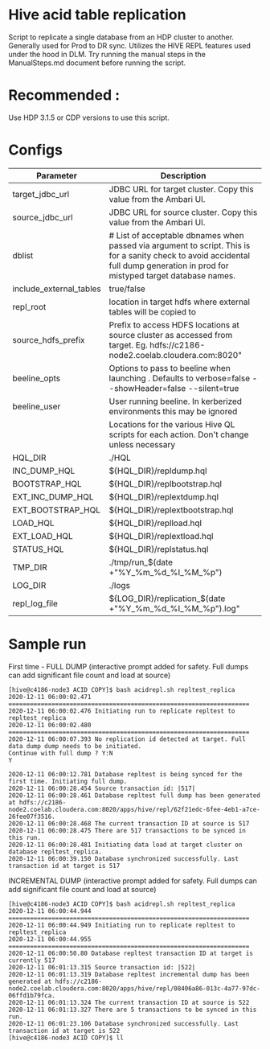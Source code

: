 # Hive acid table replication

Script to replicate a single database from an HDP cluster to another.
Generally used for Prod to DR sync.
Utilizes the HIVE REPL features used under the hood in DLM.
Try running the manual steps in the ManualSteps.md document before running the script.

# Recommended : 
Use HDP 3.1.5 or CDP versions to use this script.

# Configs
| Parameter      | Description |
| ----------- | ----------- |
| target_jdbc_url      | JDBC URL for target cluster. Copy this value from the Ambari UI.       |
| source_jdbc_url   |  JDBC URL for source cluster. Copy this value from the Ambari UI.        |
| dblist      | # List of acceptable dbnames when passed via argument to script. This is for a sanity check to avoid accidental full dump generation in prod for mistyped target database names.       |
|include_external_tables|true/false|
|repl_root|location in target hdfs where external tables will be copied to |
|source_hdfs_prefix|Prefix to access HDFS locations at source cluster as accessed from target. Eg. hdfs://c2186-node2.coelab.cloudera.com:8020"|
|beeline_opts|Options to pass to beeline when launching . Defaults to verbose=false --showHeader=false --silent=true|
|beeline_user|User running beeline. In kerberized environments this may be ignored|
||Locations for the various Hive QL scripts for each action. Don't change unless necessary|
|HQL_DIR|./HQL|
|INC_DUMP_HQL|${HQL_DIR}/repldump.hql|
|BOOTSTRAP_HQL|${HQL_DIR}/replbootstrap.hql|
|EXT_INC_DUMP_HQL|${HQL_DIR}/replextdump.hql|
|EXT_BOOTSTRAP_HQL|${HQL_DIR}/replextbootstrap.hql|
|LOAD_HQL|${HQL_DIR}/replload.hql|
|EXT_LOAD_HQL|${HQL_DIR}/replextload.hql|
|STATUS_HQL|${HQL_DIR}/replstatus.hql|
|TMP_DIR|./tmp/run_$(date +"%Y_%m_%d_%I_%M_%p")|
|LOG_DIR|./logs|
|repl_log_file|${LOG_DIR}/replication_$(date +"%Y_%m_%d_%I_%M_%p").log"|

# Sample run 

First time - 
FULL DUMP  (interactive prompt added for safety. Full dumps can add significant file count and load at source)
```
[hive@c4186-node3 ACID COPY]$ bash acidrepl.sh repltest_replica
2020-12-11 06:00:02.471 ===================================================================
2020-12-11 06:00:02.476 Initiating run to replicate repltest to repltest_replica
2020-12-11 06:00:02.480 ===================================================================
2020-12-11 06:00:07.393 No replication id detected at target. Full data dump dump needs to be initiated.
Continue with full dump ? Y:N 
Y

2020-12-11 06:00:12.781 Database repltest is being synced for the first time. Initiating full dump.
2020-12-11 06:00:28.454 Source transaction id: |517|
2020-12-11 06:00:28.461 Database repltest full dump has been generated at hdfs://c2186-node2.coelab.cloudera.com:8020/apps/hive/repl/62f21edc-6fee-4eb1-a7ce-26fee07f3516.
2020-12-11 06:00:28.468 The current transaction ID at source is 517
2020-12-11 06:00:28.475 There are 517 transactions to be synced in this run.
2020-12-11 06:00:28.481 Initiating data load at target cluster on database repltest_replica.
2020-12-11 06:00:39.150 Database synchronized successfully. Last transaction id at target is 517
```
INCREMENTAL DUMP (interactive prompt added for safety. Full dumps can add significant file count and load at source)
```
[hive@c4186-node3 ACID COPY]$ bash acidrepl.sh repltest_replica
2020-12-11 06:00:44.944 ===================================================================
2020-12-11 06:00:44.949 Initiating run to replicate repltest to repltest_replica
2020-12-11 06:00:44.955 ===================================================================
2020-12-11 06:00:50.80 Database repltest transaction ID at target is currently 517
2020-12-11 06:01:13.315 Source transaction id: |522|
2020-12-11 06:01:13.319 Database repltest incremental dump has been generated at hdfs://c2186-node2.coelab.cloudera.com:8020/apps/hive/repl/08406a86-013c-4a77-97dc-06ffd1b79fca.
2020-12-11 06:01:13.324 The current transaction ID at source is 522
2020-12-11 06:01:13.327 There are 5 transactions to be synced in this run.
2020-12-11 06:01:23.106 Database synchronized successfully. Last transaction id at target is 522
[hive@c4186-node3 ACID COPY]$ ll
```
